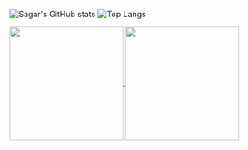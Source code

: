 ![Sagar's GitHub stats](https://github-readme-stats.vercel.app/api?username=sagarmish1234&show_icons=true&theme=radical)
![Top Langs](https://github-readme-stats.vercel.app/api/top-langs/?username=sagarmish1234&layout=compact)

<a href="https://github.com/anuraghazra/github-readme-stats">
  <img height=200 align="center" src="https://github-readme-stats.vercel.app/api?username=sagarmish1234" />
</a>
<a href="https://github.com/anuraghazra/convoychat">
  <img height=200 align="center" src="https://github-readme-stats.vercel.app/api/top-langs?username=sagarmish1234&layout=compact&langs_count=8&card_width=320" />
</a>
